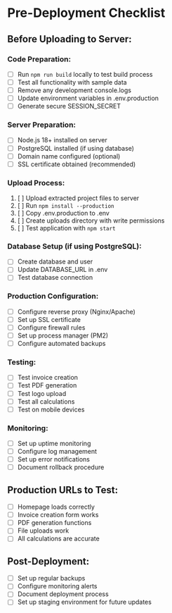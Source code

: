 # Pre-Deployment Checklist

## Before Uploading to Server:

### Code Preparation:
- [ ] Run `npm run build` locally to test build process
- [ ] Test all functionality with sample data
- [ ] Remove any development console.logs
- [ ] Update environment variables in .env.production
- [ ] Generate secure SESSION_SECRET

### Server Preparation:
- [ ] Node.js 18+ installed on server
- [ ] PostgreSQL installed (if using database)
- [ ] Domain name configured (optional)
- [ ] SSL certificate obtained (recommended)

### Upload Process:
1. [ ] Upload extracted project files to server
2. [ ] Run `npm install --production`
3. [ ] Copy .env.production to .env
4. [ ] Create uploads directory with write permissions
5. [ ] Test application with `npm start`

### Database Setup (if using PostgreSQL):
- [ ] Create database and user
- [ ] Update DATABASE_URL in .env
- [ ] Test database connection

### Production Configuration:
- [ ] Configure reverse proxy (Nginx/Apache)
- [ ] Set up SSL certificate
- [ ] Configure firewall rules
- [ ] Set up process manager (PM2)
- [ ] Configure automated backups

### Testing:
- [ ] Test invoice creation
- [ ] Test PDF generation
- [ ] Test logo upload
- [ ] Test all calculations
- [ ] Test on mobile devices

### Monitoring:
- [ ] Set up uptime monitoring
- [ ] Configure log management
- [ ] Set up error notifications
- [ ] Document rollback procedure

## Production URLs to Test:
- [ ] Homepage loads correctly
- [ ] Invoice creation form works
- [ ] PDF generation functions
- [ ] File uploads work
- [ ] All calculations are accurate

## Post-Deployment:
- [ ] Set up regular backups
- [ ] Configure monitoring alerts
- [ ] Document deployment process
- [ ] Set up staging environment for future updates
